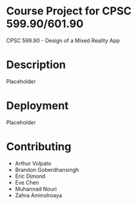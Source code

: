 # Course Project for CPSC 599.90/601.90
CPSC 599.90 - Design of a Mixed Reality App

# Description
Placeholder

# Deployment
Placeholder

# Contributing
- Arthur Volpato
- Brandon Goberdhansingh
- Eric Dimond
- Eve Chen
- Muhannad Nouri
- Zahra Aminolroaya
